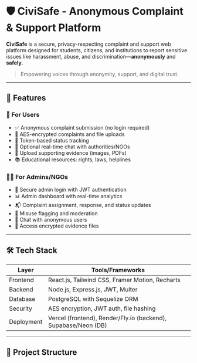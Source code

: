 # 🛡️ CiviSafe - Anonymous Complaint & Support Platform

**CiviSafe** is a secure, privacy-respecting complaint and support web platform designed for students, citizens, and institutions to report sensitive issues like harassment, abuse, and discrimination—**anonymously** and **safely**.

> Empowering voices through anonymity, support, and digital trust.

---

## 📌 Features

### 🎯 For Users
- ✅ Anonymous complaint submission (no login required)
- 🔐 AES-encrypted complaints and file uploads
- 🧾 Token-based status tracking
- 💬 Optional real-time chat with authorities/NGOs
- 📁 Upload supporting evidence (images, PDFs)
- 📚 Educational resources: rights, laws, helplines

### 👩‍💼 For Admins/NGOs
- 🔐 Secure admin login with JWT authentication
- 📊 Admin dashboard with real-time analytics
- 📬 Complaint assignment, response, and status updates
- 🚩 Misuse flagging and moderation
- 💬 Chat with anonymous users
- 📂 Access encrypted evidence files

---

## 🛠️ Tech Stack

| Layer       | Tools/Frameworks                          |
|-------------|-------------------------------------------|
| Frontend    | React.js, Tailwind CSS, Framer Motion, Recharts |
| Backend     | Node.js, Express.js, JWT, Multer          |
| Database    | PostgreSQL with Sequelize ORM             |
| Security    | AES encryption, JWT auth, file hashing    |
| Deployment  | Vercel (frontend), Render/Fly.io (backend), Supabase/Neon (DB) |

---

## 🧱 Project Structure

